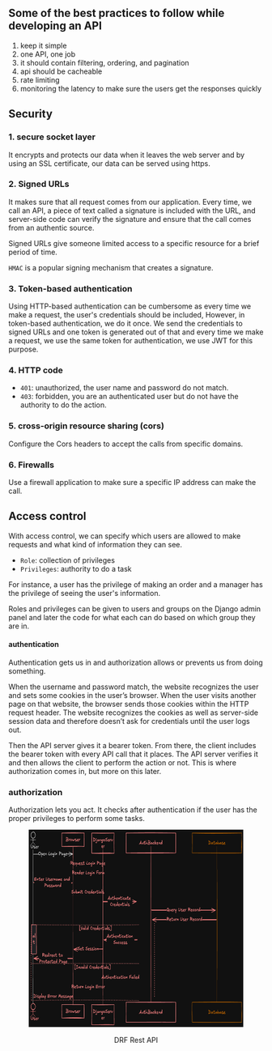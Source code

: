 ## Some of the best practices to follow while developing an API

1. keep it simple
2. one API, one job
3. it should contain filtering, ordering, and pagination
4. api should be cacheable
5. rate limiting
6. monitoring the latency to make sure the users get the responses quickly

## Security

### 1. secure socket layer

It encrypts and protects our data when it leaves the web server and by using an SSL certificate, our data can be served using https.

### 2. Signed URLs

It makes sure that all request comes from our application.
Every time, we call an API, a piece of text called a signature is included with the URL, and server-side code can verify the signature and ensure that the call comes from an authentic source.

Signed URLs give someone limited access to a specific resource for a brief period of time.

`HMAC` is a popular signing mechanism that creates a signature.

### 3. Token-based authentication

Using HTTP-based authentication can be cumbersome as every time we make a request, the user's credentials should be included, However, in token-based authentication, we do it once.
We send the credentials to signed URLs and one token is generated out of that and every time we make a request, we use the same token for authentication, we use JWT for this purpose.

### 4. HTTP code

- `401`: unauthorized, the user name and password do not match.
- `403`: forbidden, you are an authenticated user but do not have the authority to do the action.

### 5. cross-origin resource sharing (cors)

Configure the Cors headers to accept the calls from specific domains.

### 6. Firewalls

Use a firewall application to make sure a specific IP address can make the call.

## Access control

With access control, we can specify which users are allowed to make requests and what kind of information they can see.

- `Role`: collection of privileges
- `Privileges`: authority to do a task

For instance, a user has the privilege of making an order and a manager has the privilege of seeing the user's information.

Roles and privileges can be given to users and groups on the Django admin panel and later the code for what each can do based on which group they are in.

#### authentication

Authentication gets us in and authorization allows or prevents us from doing something.

When the username and password match, the website recognizes the user and sets some cookies in the user’s browser. When the user visits another page on that website, the browser sends those cookies within the HTTP request header. The website recognizes the cookies as well as server-side session data and therefore doesn’t ask for credentials until the user logs out.

Then the API server gives it a bearer token. From there, the client includes the bearer token with every API call that it places. The API server verifies it and then allows the client to perform the action or not. This is where authorization comes in, but more on this later.

### authorization

Authorization lets you act. It checks after authentication if the user has the proper privileges to perform some tasks.

<figure>
<img src="./images/authentication.png" height="390" width="862" alt="start">
<figcaption><p align="center">DRF Rest API</p><figcaption>
</figure>
